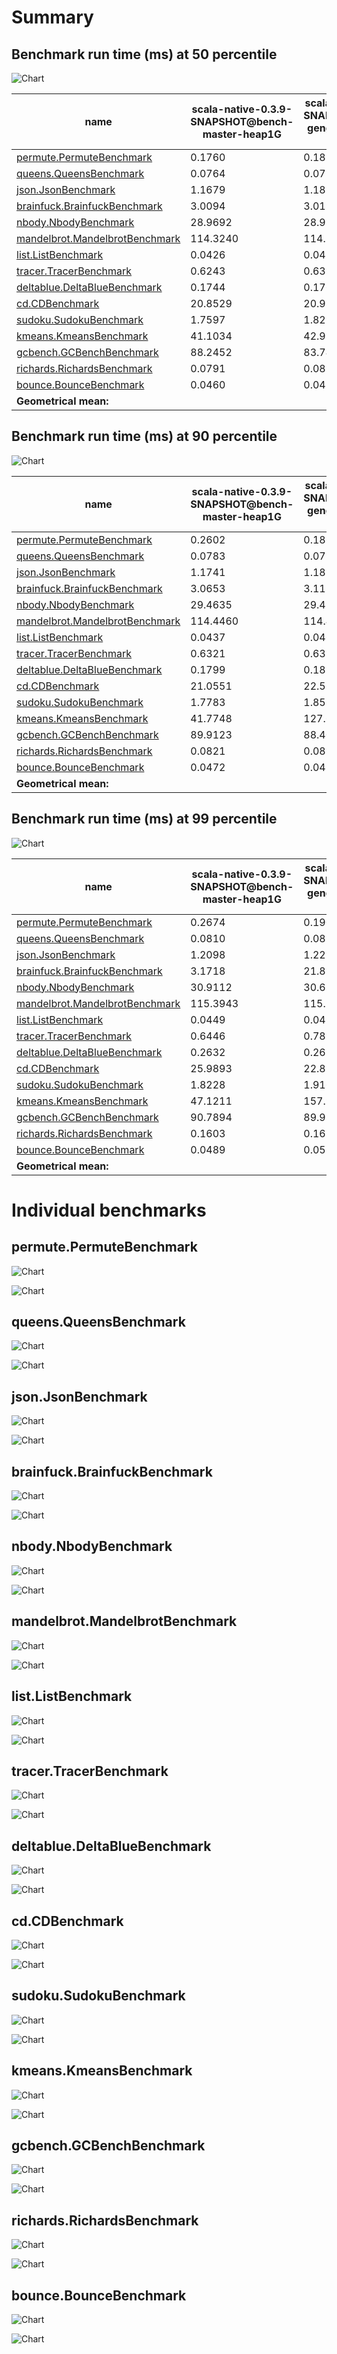 # Summary
## Benchmark run time (ms) at 50 percentile 
![Chart](relative_percentile_50.png)

|name | scala-native-0.3.9-SNAPSHOT@bench-master-heap1G | scala-native-0.3.9-SNAPSHOT@bench-gengc-30-5-true-1-heap1G | |
| -- | -- | -- | -- |
|[permute.PermuteBenchmark](#permutepermutebenchmark)|0.1760|0.1838|+4.45%|
|[queens.QueensBenchmark](#queensqueensbenchmark)|0.0764|0.0770|+0.68%|
|[json.JsonBenchmark](#jsonjsonbenchmark)|1.1679|1.1826|+1.26%|
|[brainfuck.BrainfuckBenchmark](#brainfuckbrainfuckbenchmark)|3.0094|3.0194|+0.33%|
|[nbody.NbodyBenchmark](#nbodynbodybenchmark)|28.9692|28.9122|__-0.20%__|
|[mandelbrot.MandelbrotBenchmark](#mandelbrotmandelbrotbenchmark)|114.3240|114.3420|+0.02%|
|[list.ListBenchmark](#listlistbenchmark)|0.0426|0.0452|+6.05%|
|[tracer.TracerBenchmark](#tracertracerbenchmark)|0.6243|0.6336|+1.49%|
|[deltablue.DeltaBlueBenchmark](#deltabluedeltabluebenchmark)|0.1744|0.1769|+1.46%|
|[cd.CDBenchmark](#cdcdbenchmark)|20.8529|20.9880|+0.65%|
|[sudoku.SudokuBenchmark](#sudokusudokubenchmark)|1.7597|1.8253|+3.73%|
|[kmeans.KmeansBenchmark](#kmeanskmeansbenchmark)|41.1034|42.9961|+4.60%|
|[gcbench.GCBenchBenchmark](#gcbenchgcbenchbenchmark)|88.2452|83.7497|__-5.09%__|
|[richards.RichardsBenchmark](#richardsrichardsbenchmark)|0.0791|0.0832|+5.18%|
|[bounce.BounceBenchmark](#bouncebouncebenchmark)|0.0460|0.0482|+4.63%|
| __Geometrical mean:__|| |+1.91%|
## Benchmark run time (ms) at 90 percentile 
![Chart](relative_percentile_90.png)

|name | scala-native-0.3.9-SNAPSHOT@bench-master-heap1G | scala-native-0.3.9-SNAPSHOT@bench-gengc-30-5-true-1-heap1G | |
| -- | -- | -- | -- |
|[permute.PermuteBenchmark](#permutepermutebenchmark)|0.2602|0.1861|__-28.46%__|
|[queens.QueensBenchmark](#queensqueensbenchmark)|0.0783|0.0791|+0.94%|
|[json.JsonBenchmark](#jsonjsonbenchmark)|1.1741|1.1871|+1.10%|
|[brainfuck.BrainfuckBenchmark](#brainfuckbrainfuckbenchmark)|3.0653|3.1117|+1.51%|
|[nbody.NbodyBenchmark](#nbodynbodybenchmark)|29.4635|29.4994|+0.12%|
|[mandelbrot.MandelbrotBenchmark](#mandelbrotmandelbrotbenchmark)|114.4460|114.4345|__-0.01%__|
|[list.ListBenchmark](#listlistbenchmark)|0.0437|0.0463|+5.98%|
|[tracer.TracerBenchmark](#tracertracerbenchmark)|0.6321|0.6381|+0.95%|
|[deltablue.DeltaBlueBenchmark](#deltabluedeltabluebenchmark)|0.1799|0.1817|+1.04%|
|[cd.CDBenchmark](#cdcdbenchmark)|21.0551|22.5590|+7.14%|
|[sudoku.SudokuBenchmark](#sudokusudokubenchmark)|1.7783|1.8527|+4.18%|
|[kmeans.KmeansBenchmark](#kmeanskmeansbenchmark)|41.7748|127.6854|+205.65%|
|[gcbench.GCBenchBenchmark](#gcbenchgcbenchbenchmark)|89.9123|88.4051|__-1.68%__|
|[richards.RichardsBenchmark](#richardsrichardsbenchmark)|0.0821|0.0853|+3.96%|
|[bounce.BounceBenchmark](#bouncebouncebenchmark)|0.0472|0.0493|+4.59%|
| __Geometrical mean:__|| |+7.42%|
## Benchmark run time (ms) at 99 percentile 
![Chart](relative_percentile_99.png)

|name | scala-native-0.3.9-SNAPSHOT@bench-master-heap1G | scala-native-0.3.9-SNAPSHOT@bench-gengc-30-5-true-1-heap1G | |
| -- | -- | -- | -- |
|[permute.PermuteBenchmark](#permutepermutebenchmark)|0.2674|0.1904|__-28.79%__|
|[queens.QueensBenchmark](#queensqueensbenchmark)|0.0810|0.0816|+0.70%|
|[json.JsonBenchmark](#jsonjsonbenchmark)|1.2098|1.2218|+0.99%|
|[brainfuck.BrainfuckBenchmark](#brainfuckbrainfuckbenchmark)|3.1718|21.8257|+588.11%|
|[nbody.NbodyBenchmark](#nbodynbodybenchmark)|30.9112|30.6564|__-0.82%__|
|[mandelbrot.MandelbrotBenchmark](#mandelbrotmandelbrotbenchmark)|115.3943|115.3520|__-0.04%__|
|[list.ListBenchmark](#listlistbenchmark)|0.0449|0.0474|+5.57%|
|[tracer.TracerBenchmark](#tracertracerbenchmark)|0.6446|0.7891|+22.41%|
|[deltablue.DeltaBlueBenchmark](#deltabluedeltabluebenchmark)|0.2632|0.2656|+0.92%|
|[cd.CDBenchmark](#cdcdbenchmark)|25.9893|22.8129|__-12.22%__|
|[sudoku.SudokuBenchmark](#sudokusudokubenchmark)|1.8228|1.9162|+5.12%|
|[kmeans.KmeansBenchmark](#kmeanskmeansbenchmark)|47.1211|157.9792|+235.26%|
|[gcbench.GCBenchBenchmark](#gcbenchgcbenchbenchmark)|90.7894|89.9776|__-0.89%__|
|[richards.RichardsBenchmark](#richardsrichardsbenchmark)|0.1603|0.1654|+3.18%|
|[bounce.BounceBenchmark](#bouncebouncebenchmark)|0.0489|0.0511|+4.46%|
| __Geometrical mean:__|| |+22.62%|
# Individual benchmarks
## permute.PermuteBenchmark
![Chart](percentile_permute.PermuteBenchmark.png)

![Chart](example_run_3_permute.PermuteBenchmark.png)

## queens.QueensBenchmark
![Chart](percentile_queens.QueensBenchmark.png)

![Chart](example_run_3_queens.QueensBenchmark.png)

## json.JsonBenchmark
![Chart](percentile_json.JsonBenchmark.png)

![Chart](example_run_3_json.JsonBenchmark.png)

## brainfuck.BrainfuckBenchmark
![Chart](percentile_brainfuck.BrainfuckBenchmark.png)

![Chart](example_run_3_brainfuck.BrainfuckBenchmark.png)

## nbody.NbodyBenchmark
![Chart](percentile_nbody.NbodyBenchmark.png)

![Chart](example_run_3_nbody.NbodyBenchmark.png)

## mandelbrot.MandelbrotBenchmark
![Chart](percentile_mandelbrot.MandelbrotBenchmark.png)

![Chart](example_run_3_mandelbrot.MandelbrotBenchmark.png)

## list.ListBenchmark
![Chart](percentile_list.ListBenchmark.png)

![Chart](example_run_3_list.ListBenchmark.png)

## tracer.TracerBenchmark
![Chart](percentile_tracer.TracerBenchmark.png)

![Chart](example_run_3_tracer.TracerBenchmark.png)

## deltablue.DeltaBlueBenchmark
![Chart](percentile_deltablue.DeltaBlueBenchmark.png)

![Chart](example_run_3_deltablue.DeltaBlueBenchmark.png)

## cd.CDBenchmark
![Chart](percentile_cd.CDBenchmark.png)

![Chart](example_run_3_cd.CDBenchmark.png)

## sudoku.SudokuBenchmark
![Chart](percentile_sudoku.SudokuBenchmark.png)

![Chart](example_run_3_sudoku.SudokuBenchmark.png)

## kmeans.KmeansBenchmark
![Chart](percentile_kmeans.KmeansBenchmark.png)

![Chart](example_run_3_kmeans.KmeansBenchmark.png)

## gcbench.GCBenchBenchmark
![Chart](percentile_gcbench.GCBenchBenchmark.png)

![Chart](example_run_3_gcbench.GCBenchBenchmark.png)

## richards.RichardsBenchmark
![Chart](percentile_richards.RichardsBenchmark.png)

![Chart](example_run_3_richards.RichardsBenchmark.png)

## bounce.BounceBenchmark
![Chart](percentile_bounce.BounceBenchmark.png)

![Chart](example_run_3_bounce.BounceBenchmark.png)

